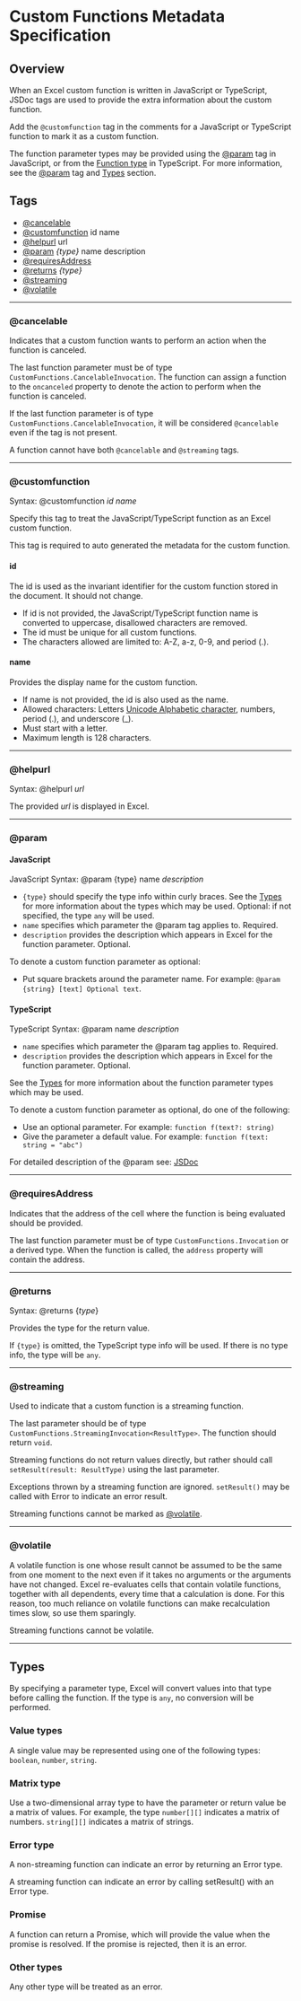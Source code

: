 # Custom Functions Metadata Specification

## Overview

When an Excel custom function is written in JavaScript or TypeScript, JSDoc tags are used to provide the extra information about the custom function.

Add the `@customfunction` tag in the comments for a JavaScript or TypeScript function to mark it as a custom function. 

The function parameter types may be provided using the [@param](#param) tag in JavaScript, or from the [Function type](http://www.typescriptlang.org/docs/handbook/functions.html) in TypeScript. For more information, see the [@param](#param) tag and [Types](#Types) section.

## Tags
* [@cancelable](#cancelable)
* [@customfunction](#customfunction) id name
* [@helpurl](#helpurl) url
* [@param](#param) _{type}_ name description
* [@requiresAddress](#requiresAddress)
* [@returns](#returns) _{type}_
* [@streaming](#streaming)
* [@volatile](#volatile)

---
### @cancelable

Indicates that a custom function wants to perform an action when the function is canceled. 

The last function parameter must be of type `CustomFunctions.CancelableInvocation`. The function can assign a function to the `oncanceled` property to denote the action to perform when the function is canceled.

If the last function parameter is of type `CustomFunctions.CancelableInvocation`, it will be considered `@cancelable` even if the tag is not present.

 A function cannot have both `@cancelable` and `@streaming` tags.


---
### @customfunction

Syntax: @customfunction _id_ _name_

Specify this tag to treat the JavaScript/TypeScript function as an Excel custom function.

This tag is required to auto generated the metadata for the custom function.

#### id 

The id is used as the invariant identifier for the custom function stored in the document. It should not change.

* If id is not provided, the JavaScript/TypeScript function name is converted to uppercase, disallowed characters are removed.
* The id must be unique for all custom functions.
* The characters allowed are limited to: A-Z, a-z, 0-9, and period (.).

#### name

Provides the display name for the custom function. 

* If name is not provided, the id is also used as the name.
* Allowed characters: Letters [Unicode Alphabetic character](https://www.unicode.org/reports/tr44/tr44-22.html#Alphabetic), numbers, period (.), and underscore (\_).
* Must start with a letter.
* Maximum length is 128 characters.

---
### @helpurl

Syntax: @helpurl _url_

The provided _url_ is displayed in Excel.

---
### @param 

#### JavaScript

JavaScript Syntax: @param {type} name _description_

* `{type}` should specify the type info within curly braces. See the [Types](##types) for more information about the types which may be used. Optional: if not specified, the type `any` will be used.
* `name` specifies which parameter the @param tag applies to. Required.
* `description` provides the description which appears in Excel for the function parameter. Optional.

To denote a custom function parameter as optional:
* Put square brackets around the parameter name. For example: `@param {string} [text] Optional text`.

#### TypeScript

TypeScript Syntax: @param name _description_

* `name` specifies which parameter the @param tag applies to. Required.
* `description` provides the description which appears in Excel for the function parameter. Optional.

See the [Types](##types) for more information about the function parameter types which may be used.

To denote a custom function parameter as optional, do one of the following:
* Use an optional parameter. For example: `function f(text?: string)`
* Give the parameter a default value. For example: `function f(text: string = "abc")`

For detailed description of the @param see: [JSDoc](http://usejsdoc.org/tags-param.html)

---
### @requiresAddress

Indicates that the address of the cell where the function is being evaluated should be provided. 

The last function parameter must be of type `CustomFunctions.Invocation` or a derived type. When the function is called, the `address` property will contain the address.

---
### @returns

Syntax: @returns {_type_}

Provides the type for the return value.

If `{type}` is omitted, the TypeScript type info will be used. If there is no type info, the type will be `any`.

---
### @streaming

Used to indicate that a custom function is a streaming function. 

The last parameter should be of type `CustomFunctions.StreamingInvocation<ResultType>`.
The function should return `void`.

Streaming functions do not return values directly, but rather should call `setResult(result: ResultType)` using the last parameter.

Exceptions thrown by a streaming function are ignored. `setResult()` may be called with Error to indicate an error result.

Streaming functions cannot be marked as [@volatile](#volatile).

---
### @volatile

A volatile function is one whose result cannot be assumed to be the same from one moment to the next even if it takes no arguments or the arguments have not changed. Excel re-evaluates cells that contain volatile functions, together with all dependents, every time that a calculation is done. For this reason, too much reliance on volatile functions can make recalculation times slow, so use them sparingly.

Streaming functions cannot be volatile.

---

## Types

By specifying a parameter type, Excel will convert values into that type before calling the function. If the type is `any`, no conversion will be performed.

### Value types

A single value may be represented using one of the following types: `boolean`, `number`, `string`.

### Matrix type

Use a two-dimensional array type to have the parameter or return value be a matrix of values. For example, the type `number[][]` indicates a matrix of numbers. `string[][]` indicates a matrix of strings. 

### Error type

A non-streaming function can indicate an error by returning an Error type.

A streaming function can indicate an error by calling setResult() with an Error type.

### Promise

A function can return a Promise, which will provide the value when the promise is resolved. If the promise is rejected, then it is an error.

### Other types

Any other type will be treated as an error.
